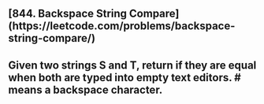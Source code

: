 <h2>[844. Backspace String Compare](https://leetcode.com/problems/backspace-string-compare/)<h2>

Given two strings S and T, return if they are equal when both are typed into empty text editors. # means a backspace character.